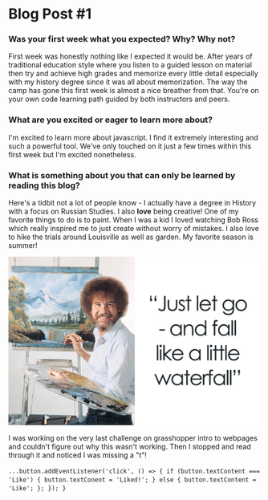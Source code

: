 # Blog Post #1

### Was your first week what you expected? Why? Why not?

First week was honestly nothing like I expected it would be. After years of traditional education style where you listen to a guided lesson on material then try and achieve high grades and memorize every little detail especially with my history degree since it was all about memorization. The way the camp has gone this first week is almost a nice breather from that. You're on your own code learning path guided by both instructors and peers.  

### What are you excited or eager to learn more about?

I'm excited to learn more about javascript. I find it extremely interesting and such a powerful tool. We've only touched on it just a few times within this first week but I'm excited nonetheless.

### What is something about you that can only be learned by reading this blog? 

Here's a tidbit not a lot of people know - I actually have a degree in History with a focus on Russian Studies. I also **love** being creative! One of my favorite things to do is to paint. When I was a kid I loved watching Bob Ross which really inspired me to just create without worry of mistakes. I also love to hike the trials around Louisville as well as garden. My favorite season is summer! 

![bob ross fall like a waterfall](/img/bob-ross-quotes-cover_800.png)

I was working on the very last challenge on grasshopper intro to webpages and couldn't figure out why this wasn't working. Then I stopped and read through it and noticed I was missing a "t"! 

`...button.addEventListener('click', () => {
    if (button.textContent === 'Like') {
        button.textConent = 'Liked!';
        } else {
        button.textContent = 'Like';
        };
    });
}`

